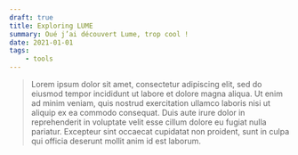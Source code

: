```yaml
---
draft: true
title: Exploring LUME
summary: Oué j’ai découvert Lume, trop cool !
date: 2021-01-01
tags:
    - tools
---
```


> Lorem ipsum dolor sit amet, consectetur adipiscing elit, sed do eiusmod tempor
> incididunt ut labore et dolore magna aliqua. Ut enim ad minim veniam, quis
> nostrud exercitation ullamco laboris nisi ut aliquip ex ea commodo consequat.
> Duis aute irure dolor in reprehenderit in voluptate velit esse cillum dolore
> eu fugiat nulla pariatur. Excepteur sint occaecat cupidatat non proident, sunt
> in culpa qui officia deserunt mollit anim id est laborum.
